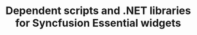 ---
layout: post
title: Dependent scripts and .NET libraries for Syncfusion Essential widgets
description: Common scripts and .NET libraries for Syncfusion components are listed.
platform: aspnet-core
control: IntroductionScen
documentation: ug
---